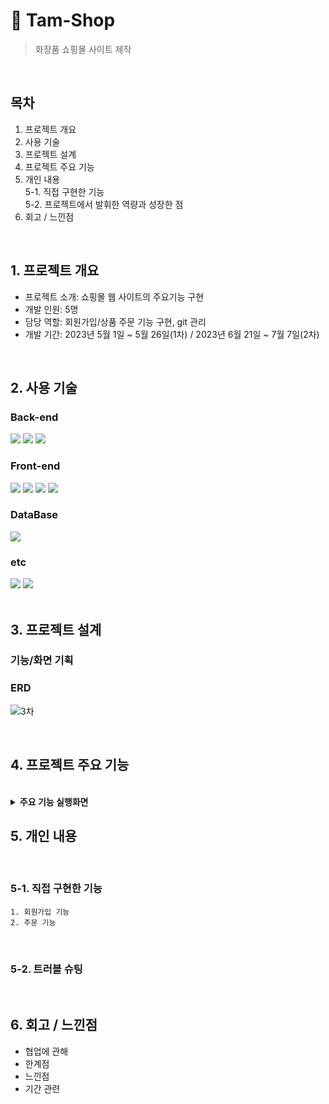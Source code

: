 # 📌 Tam-Shop
> 화장품 쇼핑몰 사이트 제작  

</br>

## 목차
1. 프로젝트 개요
2. 사용 기술
3. 프로젝트 설계
4. 프로젝트 주요 기능
5. 개인 내용<br>
   5-1. 직접 구현한 기능<br>
   5-2. 프로젝트에서 발휘한 역량과 성장한 점
6. 회고 / 느낀점
<br>

## 1. 프로젝트 개요
- 프로젝트 소개: 쇼핑몰 웹 사이트의 주요기능 구현
- 개발 인원: 5명
- 담당 역할: 회원가입/상품 주문 기능 구현, git 관리
- 개발 기간: 2023년 5월 1일 ~ 5월 26일(1차) / 2023년 6월 21일 ~ 7월 7일(2차)
<br>

## 2. 사용 기술

### Back-end
<div>
<img src="https://img.shields.io/badge/java-007396?style=for-the-badge&logo=OpenJDK&logoColor=white">
<img src="https://img.shields.io/badge/spring-6DB33F?style=for-the-badge&logo=spring&logoColor=white">
<img src="https://img.shields.io/badge/apache tomcat-F8DC75?style=for-the-badge&logo=apachetomcat&logoColor=white">
</div>

### Front-end
<div>
<img src="https://img.shields.io/badge/html5-E34F26?style=for-the-badge&logo=html5&logoColor=white">
<img src="https://img.shields.io/badge/css-1572B6?style=for-the-badge&logo=css3&logoColor=white">
<img src="https://img.shields.io/badge/javascript-F7DF1E?style=for-the-badge&logo=javascript&logoColor=black">
<img src="https://img.shields.io/badge/jquery-0769AD?style=for-the-badge&logo=jquery&logoColor=white">
</div>

### DataBase
<img src="https://img.shields.io/badge/oracle-F80000?style=for-the-badge&logo=oracle&logoColor=white">

### etc
<div>
<img src="https://img.shields.io/badge/eclipse-2C2255?style=for-the-badge&logo=eclipse&logoColor=white">
<img src="https://img.shields.io/badge/github-181717?style=for-the-badge&logo=github&logoColor=white">
</div>

<br>

## 3. 프로젝트 설계

### 기능/화면 기획

### ERD

![3차](https://github.com/ann99934/Tam-shop/assets/110450765/0b013045-3508-4df9-bb7f-f7bcd52b416e)

<br>

## 4. 프로젝트 주요 기능
<br>
<details>
<summary><b>주요 기능 실행화면</b></summary>
<div markdown="1">

#### 유저
- 회원가입
  ![1_회원가입](https://github.com/ann99934/Tam-shop/assets/110450765/547fe9c8-3e9a-4aaa-a56d-6d4e8297c6d8)

- 로그인
  ![2_유저로그인](https://github.com/ann99934/Tam-shop/assets/110450765/741995f0-1ced-4008-bc30-a5a6ecc8823c)

- 상품조회, 상품 상세조회
  ![3_상품조회_상세조회](https://github.com/ann99934/Tam-shop/assets/110450765/bcca7554-2ad6-432c-af61-1d28778b7e30)

- 장바구니 추가, 조회
  ![4_장바구니-추가](https://github.com/ann99934/Tam-shop/assets/110450765/101bdd35-76ba-4ace-9869-bcb9ec948519)

- 주문
  ![5_주문하기](https://github.com/ann99934/Tam-shop/assets/110450765/aa6dfa4f-f731-4152-887d-a60b31ff2cfb)

- 주문 목록/상세 확인/취소 처리
  ![6_주문목록_상세_취소](https://github.com/ann99934/Tam-shop/assets/110450765/172692d9-ce30-43f8-ba4a-94cd825cc68f)

- 회원 비밀번호 수정
  
- 회원 탈퇴

#### 관리자
- 로그인
  ![9_관리자로그인](https://github.com/ann99934/Tam-shop/assets/110450765/1e299df8-2dda-44f2-820c-48950fb7c960)

- 상품 등록/상품 목록 확인
  ![10_상품등록](https://github.com/ann99934/Tam-shop/assets/110450765/e087d0be-c18c-4dcc-a908-4dff642f6a42)

- 주문 조회/주문상태 변경/상태변경 확인
  ![11_주문목록](https://github.com/ann99934/Tam-shop/assets/110450765/126f44a7-6db5-4aaa-9639-7d8c7234465d)

- 유저 조회
  ![12_유저목록](https://github.com/ann99934/Tam-shop/assets/110450765/63852f2d-faca-418a-aef8-da152614b306)

</div>
</details>

## 5. 개인 내용
<br>

### 5-1. 직접 구현한 기능

	1. 회원가입 기능
    2. 주문 기능
<br>

### 5-2. 트러블 슈팅
<br>


## 6. 회고 / 느낀점
- 협업에 관해
- 한계점
- 느낀점
- 기간 관련
<br>
